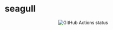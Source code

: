 # seagull

<div align="center">
  <!-- Github Actions -->
  <img src="https://github.com/Wahuh/seagull/workflows/ci.yml/badge.svg" alt="GitHub Actions status" />
</div>